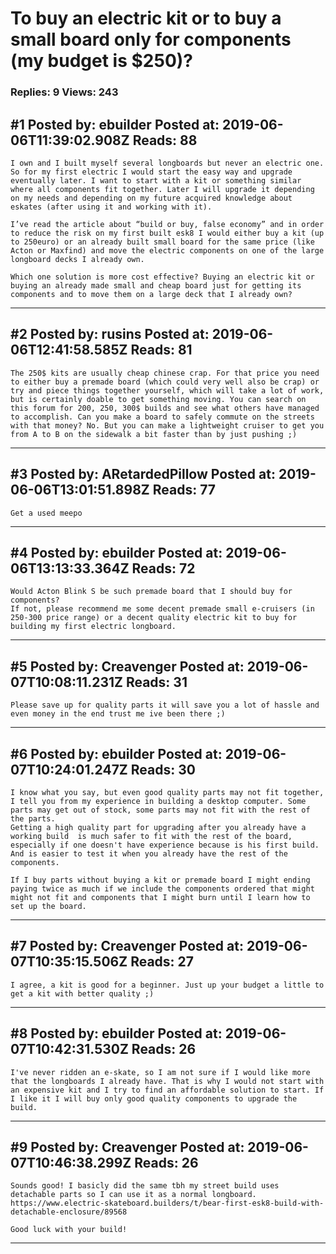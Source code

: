 # To buy an electric kit or to buy a small board only for components (my budget is $250)?

### Replies: 9 Views: 243

## \#1 Posted by: ebuilder Posted at: 2019-06-06T11:39:02.908Z Reads: 88

```
I own and I built myself several longboards but never an electric one. So for my first electric I would start the easy way and upgrade eventually later. I want to start with a kit or something similar where all components fit together. Later I will upgrade it depending on my needs and depending on my future acquired knowledge about eskates (after using it and working with it).

I’ve read the article about “build or buy, false economy” and in order to reduce the risk on my first built esk8 I would either buy a kit (up to 250euro) or an already built small board for the same price (like Acton or Maxfind) and move the electric components on one of the large longboard decks I already own. 

Which one solution is more cost effective? Buying an electric kit or buying an already made small and cheap board just for getting its components and to move them on a large deck that I already own?
```

---
## \#2 Posted by: rusins Posted at: 2019-06-06T12:41:58.585Z Reads: 81

```
The 250$ kits are usually cheap chinese crap. For that price you need to either buy a premade board (which could very well also be crap) or try and piece things together yourself, which will take a lot of work, but is certainly doable to get something moving. You can search on this forum for 200, 250, 300$ builds and see what others have managed to accomplish. Can you make a board to safely commute on the streets with that money? No. But you can make a lightweight cruiser to get you from A to B on the sidewalk a bit faster than by just pushing ;)
```

---
## \#3 Posted by: ARetardedPillow Posted at: 2019-06-06T13:01:51.898Z Reads: 77

```
Get a used meepo
```

---
## \#4 Posted by: ebuilder Posted at: 2019-06-06T13:13:33.364Z Reads: 72

```
Would Acton Blink S be such premade board that I should buy for components? 
If not, please recommend me some decent premade small e-cruisers (in 250-300 price range) or a decent quality electric kit to buy for building my first electric longboard.
```

---
## \#5 Posted by: Creavenger Posted at: 2019-06-07T10:08:11.231Z Reads: 31

```
Please save up for quality parts it will save you a lot of hassle and even money in the end trust me ive been there ;)
```

---
## \#6 Posted by: ebuilder Posted at: 2019-06-07T10:24:01.247Z Reads: 30

```
I know what you say, but even good quality parts may not fit together, I tell you from my experience in building a desktop computer. Some parts may get out of stock, some parts may not fit with the rest of the parts. 
Getting a high quality part for upgrading after you already have a working build  is much safer to fit with the rest of the board, especially if one doesn't have experience because is his first build. And is easier to test it when you already have the rest of the components.

If I buy parts without buying a kit or premade board I might ending paying twice as much if we include the components ordered that might might not fit and components that I might burn until I learn how to set up the board.
```

---
## \#7 Posted by: Creavenger Posted at: 2019-06-07T10:35:15.506Z Reads: 27

```
I agree, a kit is good for a beginner. Just up your budget a little to get a kit with better quality ;)
```

---
## \#8 Posted by: ebuilder Posted at: 2019-06-07T10:42:31.530Z Reads: 26

```
I've never ridden an e-skate, so I am not sure if I would like more that the longboards I already have. That is why I would not start with an expensive kit and I try to find an affordable solution to start. If I like it I will buy only good quality components to upgrade the build.
```

---
## \#9 Posted by: Creavenger Posted at: 2019-06-07T10:46:38.299Z Reads: 26

```
Sounds good! I basicly did the same tbh my street build uses detachable parts so I can use it as a normal longboard. https://www.electric-skateboard.builders/t/bear-first-esk8-build-with-detachable-enclosure/89568

Good luck with your build!
```

---
